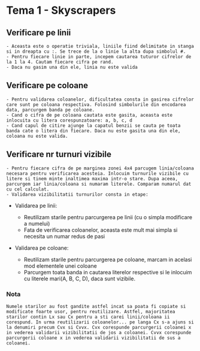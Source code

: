 # Tema 1 - Skyscrapers

## Verificare pe linii
    - Aceasta este o operatie triviala, liniile fiind delimitate in stanga si in dreapta cu :. Se trece de la o linie la alta dupa simbolul #.
    - Pentru fiecare linie in parte, incepem cautarea tuturor cifrelor de la 1 la 4. Cautam fiecare cifra pe rand.
    - Daca nu gasim una din ele, linia nu este valida

## Verificare pe coloane
    - Pentru validarea coloanelor, dificultatea consta in gasirea cifrelor care sunt pe coloana respectiva. Folosind simbolurile din encodarea data, parcurgem banda pe coloane.
    - Cand o cifra de pe coloana cautata este gasita, aceasta este inlocuita cu litera corespunzatoare: a, b, c, d
    - Cand capul de citire ajunge la capatul benzii se cauta pe toata banda cate o litera din fiecare. Daca nu este gasita una din ele, coloana nu este valida.

## Verificare nr turnuri vizibile
    - Pentru fiecare cifra de pe marginea zonei 4x4 parcugem linia/coloana necesara pentru verificarea acesteia. Inlocuim turnurile vizibile cu litere si tinem minte inaltimea maxima intr-o stare. Dupa aceea, parcurgem iar linia/coloana si numaram literele. Comparam numarul dat cu cel calculat.
    - Validarea vizibilitatii turnurilor consta in etape:

* Validarea pe linii:
    - Reutilizam starile pentru parcurgerea pe linii (cu o simpla modificare a numelui)
    - Fata de verificarea coloanelor, aceasta este mult mai simpla si necesita un numar redus de pasi

* Validarea pe coloane:
    - Reutilizam starile pentru parcurgerea pe coloane, marcam in acelasi mod elementele unei coloane
    - Parcurgem toata banda in cautarea literelor respective si le inlocuim cu literele mari(A, B, C, D), daca sunt vizibile.

### Nota
    Numele starilor au fost gandite astfel incat sa poata fi copiate si modificate foarte usor, pentru reutilizare. Astfel, majoritatea starilor contin Lx sau Cx pentru a sti carei linii/coloana ii corespund. In urma reutilizarii coloanelor... pe langa Cx s-a ajuns si la denumiri precum Cvx si Cvvx. Cvx corespunde parcurgerii coloanei x in vederea validarii vizibilitatii de jos a coloanei. Cvvx corespunde parcurgerii coloane x in vederea validarii vizibilitatii de sus a coloanei.
